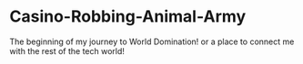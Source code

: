 # Casino-Robbing-Animal-Army
The beginning of my journey to World Domination! or a place to connect me with the rest of the tech world! 
